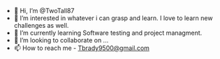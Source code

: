 - 👋 Hi, I’m @TwoTall87
- 👀 I’m interested in whatever i can grasp and learn. I love to learn new challenges as well.
- 🌱 I’m currently learning Software testing and project managment.
- 💞️ I’m looking to collaborate on ...
- 📫 How to reach me - Tbrady9500@gmail.com

<!---
TwoTall87/TwoTall87 is a ✨ special ✨ repository because its `README.md` (this file) appears on your GitHub profile.
You can click the Preview link to take a look at your changes.
--->
